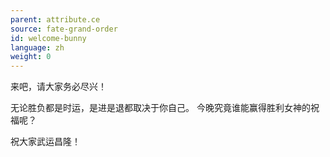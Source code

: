 ```yaml
---
parent: attribute.ce
source: fate-grand-order
id: welcome-bunny
language: zh
weight: 0
---
```


来吧，请大家务必尽兴！

无论胜负都是时运，是进是退都取决于你自己。
今晚究竟谁能赢得胜利女神的祝福呢？

祝大家武运昌隆！
